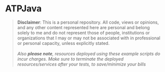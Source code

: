 # ATPJava

>**Disclaimer**: This is a personal repository. All code, views or opinions, and any other content represented here are personal and belong solely to me and do not represent those of people, institutions or organizations that I may or may not be associated with in professional or personal capacity, unless explicitly stated.<br>
<br>*Also **please note**, resources deployed using these example scripts do incur charges. Make sure to terminate the deployed resources/services after your tests, to save/minimize your bills*
